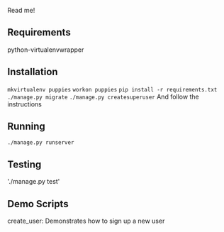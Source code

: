 Read me!

Requirements
------------
python-virtualenvwrapper

Installation
------------
`mkvirtualenv puppies`
`workon puppies`
`pip install -r requirements.txt`
`./manage.py migrate`
`./manage.py createsuperuser`  And follow the instructions

Running
-------
`./manage.py runserver`

Testing
-------
'./manage.py test'

Demo Scripts
------------
create_user: Demonstrates how to sign up a new user
